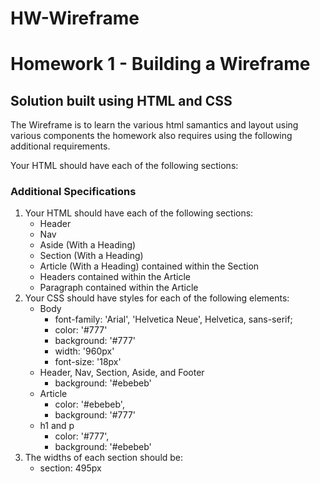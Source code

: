 # HW-Wireframe

# Homework 1 - Building a Wireframe 

## Solution built using HTML and CSS

The Wireframe is to learn the various html samantics and layout using various components the homework also requires using the following additional requirements.

Your HTML should have each of the following sections:

### Additional Specifications

1. Your HTML should have each of the following sections:
   * Header
   * Nav
   * Aside (With a Heading)
   * Section (With a Heading)
   * Article (With a Heading) contained within the Section
   * Headers contained within the Article
   * Paragraph contained within the Article
2. Your CSS should have styles for each of the following elements:
   * Body
     * font-family: 'Arial', 'Helvetica Neue', Helvetica, sans-serif;
     * color: '#777'
     * background: '#777'
     * width: '960px'
     * font-size: '18px'
   * Header, Nav, Section, Aside, and Footer
     * background: '#ebebeb'
   * Article
     * color: '#ebebeb',
     * background: '#777'
   * h1 and p
     * color: '#777',
     * background: '#ebebeb'
3. The widths of each section should be:
   * section: 495px



